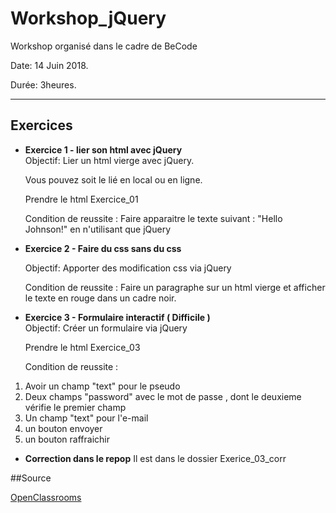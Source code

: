 # Workshop_jQuery

Workshop organisé dans le cadre de BeCode

Date: 14 Juin 2018.   

Durée: 3heures. 

---

## Exercices

* **Exercice 1 - lier son html avec jQuery**   
	Objectif: Lier un html vierge avec jQuery.
	
    Vous pouvez soit le lié en local ou en ligne.
    
    Prendre le html Exercice_01
    
  Condition de reussite : Faire apparaitre le texte suivant : "Hello Johnson!" en n'utilisant que jQuery

* **Exercice 2 - Faire du css sans du css**  

  Objectif: Apporter des modification css via jQuery
  
  Condition de reussite : Faire un paragraphe sur un html vierge et afficher le texte en rouge dans un cadre noir.
  
* **Exercice 3 - Formulaire interactif ( Difficile )**  
  Objectif: Créer un formulaire via jQuery
  
    Prendre le html Exercice_03
    
  Condition de reussite : 
1. Avoir un champ "text" pour le pseudo
2. Deux champs "password" avec le mot de passe , dont le deuxieme vérifie le premier champ
3. Un champ "text" pour l'e-mail
4. un bouton envoyer
5. un bouton raffraichir
* **Correction dans le repop**
Il est dans le dossier Exerice_03_corr




##Source

[OpenClassrooms](https://openclassrooms.com/courses/un-site-web-dynamique-avec-jquery)
